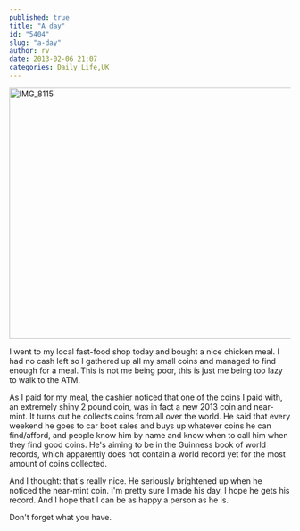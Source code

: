 ```yaml
---
published: true
title: "A day"
id: "5404"
slug: "a-day"
author: rv
date: 2013-02-06 21:07
categories: Daily Life,UK
---
```

<a href="https://s3.amazonaws.com/cfwblog/uploads/2013/02/IMG_8115.jpg"><img class="aligncenter size-large wp-image-5405" alt="IMG_8115" src="https://s3.amazonaws.com/cfwblog/uploads/2013/02/IMG_8115-600x450.jpg" width="600" height="450" /></a>

I went to my local fast-food shop today and bought a nice chicken meal. I had no cash left so I gathered up all my small coins and managed to find enough for a meal. This is not me being poor, this is just me being too lazy to walk to the ATM.

As I paid for my meal, the cashier noticed that one of the coins I paid with, an extremely shiny 2 pound coin, was in fact a new 2013 coin and near-mint. It turns out he collects coins from all over the world. He said that every weekend he goes to car boot sales and buys up whatever coins he can find/afford, and people know him by name and know when to call him when they find good coins. He's aiming to be in the Guinness book of world records, which apparently does not contain a world record yet for the most amount of coins collected.

And I thought: that's really nice. He seriously brightened up when he noticed the near-mint coin. I'm pretty sure I made his day. I hope he gets his record. And I hope that I can be as happy a person as he is.

Don't forget what you have.